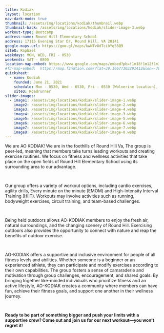 ```yaml
---
title: Kodiak
layout: location
nav-dark-mode: true
thumbnail: /assets/img/locations/kodiak/thumbnail.webp
thumbnail-back: /assets/img/locations/kodiak/slider-image-3.webp
workout-type: Bootcamp
address-name: Round Hill Elementary School
address: 17115 Evening Star Dr, Round Hill, VA 20141
google-maps-url: https://goo.gl/maps/kwNTvUdTcibYq58Q9
siteQ: Raphael
weekdays: MON, WED, FRI - 0530
weekends: SAT - 0800
location-map-embed: https://www.google.com/maps/embed?pb=!1m18!1m12!1m3!1d3094.3290065200113!2d-77.7624685!3d39.1444979!2m3!1f0!2f0!3f0!3m2!1i1024!2i768!4f13.1!3m3!1m2!1s0x89b60fb4000352dd%3A0x2656ba275d9aa2e5!2sRound%20Hill%20Elementary%20School!5e0!3m2!1sen!2sus!4v1693527145365!5m2!1sen!2sus
#f3-map-embed:  https://map.f3nation.com/?lat=39.16677303291412&lon=-78.15840661175892&zoom=16
quicksheet:
  - name: Kodiak
    founded: June 21, 2021
    schedule: Mon - 0530, Wed - 0530, Fri - 0530 (Wolverine location), Sat - contact for times (kid "2.0" friendly)
    siteQ: Roadrunner
slider-images:
  - image1: /assets/img/locations/kodiak/slider-image-1.webp
    image2: /assets/img/locations/kodiak/slider-image-2.webp
    image3: /assets/img/locations/kodiak/slider-image-4.webp
    image4: /assets/img/locations/kodiak/slider-image-3.webp
    image5: /assets/img/locations/kodiak/slider-image-5.webp
    image6: /assets/img/locations/kodiak/slider-image-6.webp
    image7: /assets/img/locations/kodiak/slider-image-7.webp
    image8: /assets/img/locations/kodiak/slider-image-8.webp
---
```


We are AO KODIAK! We are in the foothills of Round Hill Va,
The group is peer-led, meaning that members take turns leading workouts and creating exercise routines. We focus on fitness and wellness activities that take place on the open fields of Round Hill Elementary School using its surrounding area to our advantage.

<br />

Our group offers a variety of workout options, including cardio exercises, agility drills, Every minute on the minute (EMOM) and High-Intensity Interval Training (HIIT). Workouts may involve activities such as running, bodyweight exercises, circuit training, and team-based challenges.

<br />

Being held outdoors allows AO-KODIAK members to enjoy the fresh air, natural surroundings, and the changing scenery of Round Hill. Exercising outdoors also provides the opportunity to connect with nature and reap the benefits of outdoor exercise.

<br />

AO-KODIAK offers a supportive and inclusive environment for people of all fitness levels and abilities. Whether someone is a beginner or an experienced athlete, they can participate and modify exercises according to their own capabilities. The group fosters a sense of camaraderie and motivation through group challenges, encouragement, and shared goals. By bringing together like-minded individuals who prioritize fitness and an active lifestyle, AO-KODIAK creates a community where members can have fun, achieve their fitness goals, and support one another in their wellness journey.

<br />

**Ready to be part of something bigger and push your limits with a supportive crew? Come out and join us for our next workout—you won’t regret it!**
